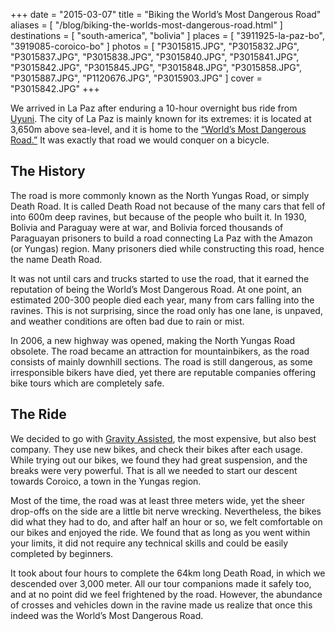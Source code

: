 +++
date    = "2015-03-07"
title   = "Biking the World’s Most Dangerous Road"
aliases = [ "/blog/biking-the-worlds-most-dangerous-road.html" ]
destinations = [ "south-america", "bolivia" ]
places  = [ "3911925-la-paz-bo", "3919085-coroico-bo" ]
photos  = [
  "P3015815.JPG", "P3015832.JPG", "P3015837.JPG", "P3015838.JPG", "P3015840.JPG",
  "P3015841.JPG", "P3015842.JPG", "P3015845.JPG", "P3015848.JPG", "P3015858.JPG",
  "P3015887.JPG", "P1120676.JPG", "P3015903.JPG"
]
cover = "P3015842.JPG"
+++

We arrived in La Paz after enduring a 10-hour overnight bus ride from [Uyuni](/surreal-salar-de-uyuni). The city of La Paz is mainly known for its extremes: it is located at 3,650m above sea-level, and it is home to the [“World’s Most Dangerous Road.”](http://list25.com/25-most-dangerous-roads-in-the-world/) It was exactly that road we would conquer on a bicycle.
<!--more-->
## The History
The road is more commonly known as the North Yungas Road, or simply Death Road. It is called Death Road not because of the many cars that fell of into 600m deep ravines, but because of the people who built it. In 1930, Bolivia and Paraguay were at war, and Bolivia forced thousands of Paraguayan prisoners to build a road connecting La Paz with the Amazon (or Yungas) region. Many prisoners died while constructing this road, hence the name Death Road.

It was not until cars and trucks started to use the road, that it earned the reputation of being the World’s Most Dangerous Road. At one point, an estimated 200-300 people died each year, many from cars falling into the ravines. This is not  surprising, since the road only has one lane, is unpaved, and weather conditions are often bad due to rain or mist.

In 2006, a new highway was opened, making the North Yungas Road obsolete. The road became an attraction for mountainbikers, as the road consists of mainly downhill sections. The road is still dangerous, as some irresponsible bikers have died, yet there are reputable companies offering bike tours which are completely safe.

## The Ride
We decided to go with [Gravity Assisted](http://www.gravitybolivia.com/), the most expensive, but also best company. They use new bikes, and check their bikes after each usage. While trying out our bikes, we found they had great suspension, and the breaks were very powerful. That is all we needed to start our descent towards Coroico, a town in the Yungas region.

Most of the time, the road was at least three meters wide, yet the sheer drop-offs on the side are a little bit nerve wrecking. Nevertheless, the bikes did what they had to do, and after half an hour or so, we felt comfortable on our bikes and enjoyed the ride. We found that as long as you went within your limits, it did not require any technical skills and could be easily completed by beginners.

It took about four hours to complete the 64km long Death Road, in which we descended over 3,000 meter. All our tour companions made it safely too, and at no point did we feel frightened by the road. However, the abundance of crosses and vehicles down in the ravine made us realize that once this indeed was the World’s Most Dangerous Road.